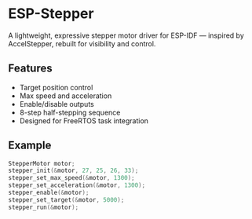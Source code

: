 # ESP-Stepper

A lightweight, expressive stepper motor driver for ESP-IDF — inspired by AccelStepper, rebuilt for visibility and control.

## Features
- Target position control
- Max speed and acceleration
- Enable/disable outputs
- 8-step half-stepping sequence
- Designed for FreeRTOS task integration

## Example

```c
StepperMotor motor;
stepper_init(&motor, 27, 25, 26, 33);
stepper_set_max_speed(&motor, 1300);
stepper_set_acceleration(&motor, 1300);
stepper_enable(&motor);
stepper_set_target(&motor, 5000);
stepper_run(&motor);
